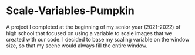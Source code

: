 # Scale-Variables-Pumpkin
A project I completed at the beginning of my senior year (2021-2022) of high school that focused on using a variable to scale images that we created with our code. I decided to base my scaling variable on the window size, so that my scene would always fill the entire window.
